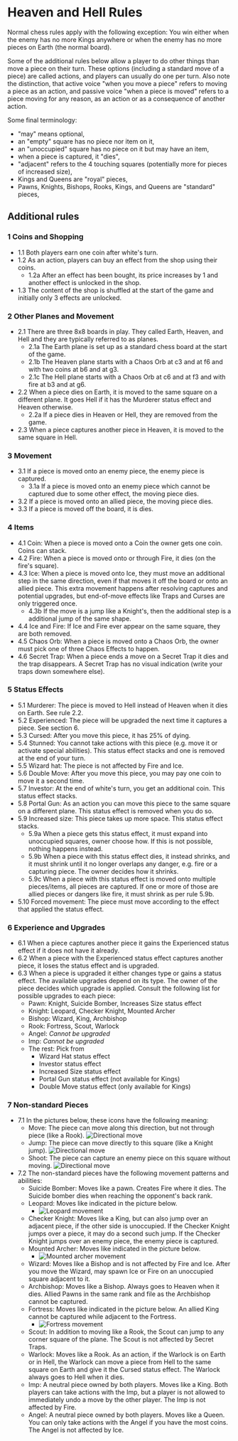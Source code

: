 # Heaven and Hell Rules

Normal chess rules apply with the following exception: 
You win either when the enemy has no more Kings anywhere or when the enemy has no more pieces on Earth (the normal board).

Some of the additional rules below allow a player to do other things than move a piece on their turn.
These options (including a standard move of a piece) are called actions, and players can usually do one per turn.
Also note the distinction, that active voice "when you move a piece" refers to moving a piece as an action,
and passive voice "when a piece is moved" refers to a piece moving for any reason, as an action or as a consequence of another action.

Some final terminology:
- "may" means optional,
- an "empty" square has no piece nor item on it,
- an "unoccupied" square has no piece on it but may have an item,
- when a piece is captured, it "dies",
- "adjacent" refers to the 4 touching squares (potentially more for pieces of increased size),
- Kings and Queens are "royal" pieces,
- Pawns, Knights, Bishops, Rooks, Kings, and Queens are "standard" pieces,

## Additional rules

### 1 Coins and Shopping

- 1.1 Both players earn one coin after white's turn.
- 1.2 As an action, players can buy an effect from the shop using their coins.
  - 1.2a After an effect has been bought, its price increases by 1 and another effect is unlocked in the shop.
- 1.3 The content of the shop is shuffled at the start of the game and initially only 3 effects are unlocked.

### 2 Other Planes and Movement

- 2.1 There are three 8x8 boards in play. They called Earth, Heaven, and Hell and they are typically referred to as planes.
  - 2.1a The Earth plane is set up as a standard chess board at the start of the game.
  - 2.1b The Heaven plane starts with a Chaos Orb at c3 and at f6 and with two coins at b6 and at g3. 
  - 2.1c The Hell plane starts with a Chaos Orb at c6 and at f3 and with fire at b3 and at g6.
- 2.2 When a piece dies on Earth, it is moved to the same square on a different plane. It goes Hell if it has the Murderer status effect and Heaven otherwise.
  - 2.2a If a piece dies in Heaven or Hell, they are removed from the game.
- 2.3 When a piece captures another piece in Heaven, it is moved to the same square in Hell. 

### 3 Movement

- 3.1 If a piece is moved onto an enemy piece, the enemy piece is captured.
  - 3.1a If a piece is moved onto an enemy piece which cannot be captured due to some other effect, the moving piece dies.
- 3.2 If a piece is moved onto an allied piece, the moving piece dies.
- 3.3 If a piece is moved off the board, it is dies.

### 4 Items

- 4.1 Coin: When a piece is moved onto a Coin the owner gets one coin. Coins can stack.
- 4.2 Fire: When a piece is moved onto or through Fire, it dies (on the fire's square).
- 4.3 Ice: When a piece is moved onto Ice, they must move an additional step in the same direction, even if that moves it off the board or onto an allied piece. This extra movement happens after resolving captures and potential upgrades, but end-of-move effects like Traps and Curses are only triggered once.
  - 4.3b If the move is a jump like a Knight's, then the additional step is a additional jump of the same shape. 
- 4.4 Ice and Fire: If Ice and Fire ever appear on the same square, they are both removed.
- 4.5 Chaos Orb: When a piece is moved onto a Chaos Orb, the owner must pick one of three Chaos Effects to happen.
- 4.6 Secret Trap: When a piece ends a move on a Secret Trap it dies and the trap disappears. A Secret Trap has no visual indication (write your traps down somewhere else).

### 5 Status Effects

- 5.1 Murderer: The piece is moved to Hell instead of Heaven when it dies on Earth. See rule 2.2.
- 5.2 Experienced: The piece will be upgraded the next time it captures a piece. See section 6.
- 5.3 Cursed: After you move this piece, it has 25% of dying.
- 5.4 Stunned: You cannot take actions with this piece (e.g. move it or activate special abilities). This status effect stacks and one is removed at the end of your turn.
- 5.5 Wizard hat: The piece is not affected by Fire and Ice.
- 5.6 Double Move: After you move this piece, you may pay one coin to move it a second time.
- 5.7 Investor: At the end of white's turn, you get an additional coin. This status effect stacks.
- 5.8 Portal Gun: As an action you can move this piece to the same square on a different plane. This status effect is removed when you do so.
- 5.9 Increased size: This piece takes up more space. This status effect stacks.
  - 5.9a When a piece gets this status effect, it must expand into unoccupied squares, owner choose how. If this is not possible, nothing happens instead. 
  - 5.9b When a piece with this status effect dies, it instead shrinks, and it must shrink until it no longer overlaps any danger, e.g. fire or a capturing piece. The owner decides how it shrinks.
  - 5.9c When a piece with this status effect is moved onto multiple pieces/items, all pieces are captured. If one or more of those are allied pieces or dangers like fire, it must shrink as per rule 5.9b.
- 5.10 Forced movement: The piece must move according to the effect that applied the status effect.

### 6 Experience and Upgrades

- 6.1 When a piece captures another piece it gains the Experienced status effect if it does not have it already.
- 6.2 When a piece with the Experienced status effect captures another piece, it loses the status effect and is upgraded.
- 6.3 When a piece is upgraded it either changes type or gains a status effect. The available upgrades depend on its type. The owner of the piece decides which upgrade is applied. Consult the following list for possible upgrades to each piece:
  - Pawn: Knight, Suicide Bomber, Increases Size status effect
  - Knight: Leopard, Checker Knight, Mounted Archer
  - Bishop: Wizard, King, Archbishop
  - Rook: Fortress, Scout, Warlock
  - Angel: *Cannot be upgraded*
  - Imp: *Cannot be upgraded*
  - The rest: Pick from
    - Wizard Hat status effect
    - Investor status effect
    - Increased Size status effect
    - Portal Gun status effect (not available for Kings)
    - Double Move status effect (only available for Kings)

### 7 Non-standard Pieces

- 7.1 In the pictures below, these icons have the following meaning:
  - Move: The piece can move along this direction, but not through piece (like a Rook). ![Directional move](images/movement_icon_arrow.png) 
  - Jump: The piece can move directly to this square (like a Knight jump). ![Directional move](images/movement_icon_jump.png)
  - Shoot: The piece can capture an enemy piece on this square without moving. ![Directional move](images/movement_icon_shoot.png)
- 7.2 The non-standard pieces have the following movement patterns and abilities:
  - Suicide Bomber: Moves like a pawn. Creates Fire where it dies. The Suicide bomber dies when reaching the opponent's back rank.
  - Leopard: Moves like indicated in the picture below.
    - ![Leopard movement](images/leopard_movement.png)
  - Checker Knight: Moves like a King, but can also jump over an adjacent piece, if the other side is unoccupied. If the Checker Knight jumps over a piece, it may do a second such jump. If the Checker Knight jumps over an enemy piece, the enemy piece is captured.
  - Mounted Archer: Moves like indicated in the picture below.
    - ![Mounted archer movement](images/mounted_archer_movement.png)
  - Wizard: Moves like a Bishop and is not affected by Fire and Ice. After you move the Wizard, may spawn Ice or Fire on an unoccupied square adjacent to it.
  - Archbishop: Moves like a Bishop. Always goes to Heaven when it dies. Allied Pawns in the same rank and file as the Archbishop cannot be captured.
  - Fortress: Moves like indicated in the picture below. An allied King cannot be captured while adjacent to the Fortress.
    - ![Fortress movement](images/fortress_movement.png)
  - Scout: In addition to moving like a Rook, the Scout can jump to any corner square of the plane. The Scout is not affected by Secret Traps.
  - Warlock: Moves like a Rook. As an action, if the Warlock is on Earth or in Hell, the Warlock can move a piece from Hell to the same square on Earth and give it the Cursed status effect. The Warlock always goes to Hell when it dies.
  - Imp: A neutral piece owned by both players. Moves like a King. Both players can take actions with the Imp, but a player is not allowed to immediately undo a move by the other player. The Imp is not affected by Fire.
  - Angel: A neutral piece owned by both players. Moves like a Queen. You can only take actions with the Angel if you have the most coins. The Angel is not affected by Ice.
